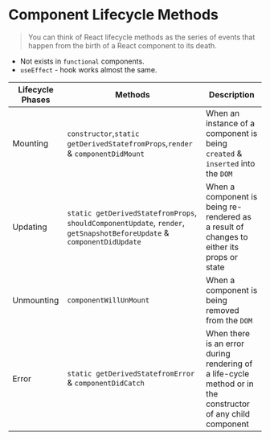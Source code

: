 # Component Lifecycle Methods

> You can think of React lifecycle methods as the series of events that happen from the birth of a React component to its death.

- Not exists in `functional` components.
- `useEffect` - hook works almost the same.


|Lifecycle Phases|Methods|Description|  
|---|---|---|
|Mounting|`constructor`,`static getDerivedStatefromProps`,`render` & `componentDidMount`|When an instance of a component is being `created` & `inserted` into the `DOM`| 
|Updating|`static getDerivedStatefromProps`, `shouldComponentUpdate`, `render`, `getSnapshotBeforeUpdate` & `componentDidUpdate`|When a component is being  re-rendered as a result of changes to either its props or state|   
|Unmounting|`componentWillUnMount`|When a component is being removed from the `DOM`|
|Error|`static getDerivedStatefromError` & `componentDidCatch`|When there is an error during rendering of a life-cycle method or in the constructor of any child component |